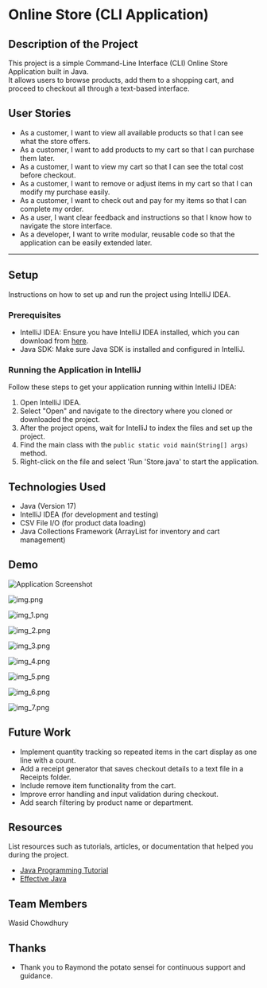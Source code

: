 # Online Store (CLI Application)

## Description of the Project

This project is a simple Command-Line Interface (CLI) Online Store Application built in Java.  
It allows users to browse products, add them to a shopping cart, and proceed to checkout all through a text-based interface.

## User Stories

- As a customer, I want to view all available products so that I can see what the store offers.
- As a customer, I want to add products to my cart so that I can purchase them later.
- As a customer, I want to view my cart so that I can see the total cost before checkout.
- As a customer, I want to remove or adjust items in my cart so that I can modify my purchase easily.
- As a customer, I want to check out and pay for my items so that I can complete my order.
- As a user, I want clear feedback and instructions so that I know how to navigate the store interface.
- As a developer, I want to write modular, reusable code so that the application can be easily extended later.

---
## Setup

Instructions on how to set up and run the project using IntelliJ IDEA.

### Prerequisites

- IntelliJ IDEA: Ensure you have IntelliJ IDEA installed, which you can download from [here](https://www.jetbrains.com/idea/download/).
- Java SDK: Make sure Java SDK is installed and configured in IntelliJ.

### Running the Application in IntelliJ

Follow these steps to get your application running within IntelliJ IDEA:

1. Open IntelliJ IDEA.
2. Select "Open" and navigate to the directory where you cloned or downloaded the project.
3. After the project opens, wait for IntelliJ to index the files and set up the project.
4. Find the main class with the `public static void main(String[] args)` method.
5. Right-click on the file and select 'Run 'Store.java' to start the application.

## Technologies Used

- Java (Version 17)
- IntelliJ IDEA (for development and testing)
- CSV File I/O (for product data loading)
- Java Collections Framework (ArrayList for inventory and cart management)

## Demo

![Application Screenshot](path/to/your/screenshot.png)

![img.png](img.png)


![img_1.png](img_1.png)


![img_2.png](img_2.png)


![img_3.png](img_3.png)


![img_4.png](img_4.png)


![img_5.png](img_5.png)


![img_6.png](img_6.png)


![img_7.png](img_7.png)



## Future Work

- Implement quantity tracking so repeated items in the cart display as one line with a count.
- Add a receipt generator that saves checkout details to a text file in a Receipts folder.
- Include remove item functionality from the cart.
- Improve error handling and input validation during checkout.
- Add search filtering by product name or department.


## Resources

List resources such as tutorials, articles, or documentation that helped you during the project.

- [Java Programming Tutorial](https://www.example.com)
- [Effective Java](https://www.example.com)

## Team Members

Wasid Chowdhury

## Thanks

- Thank you to Raymond the potato sensei for continuous support and guidance.
